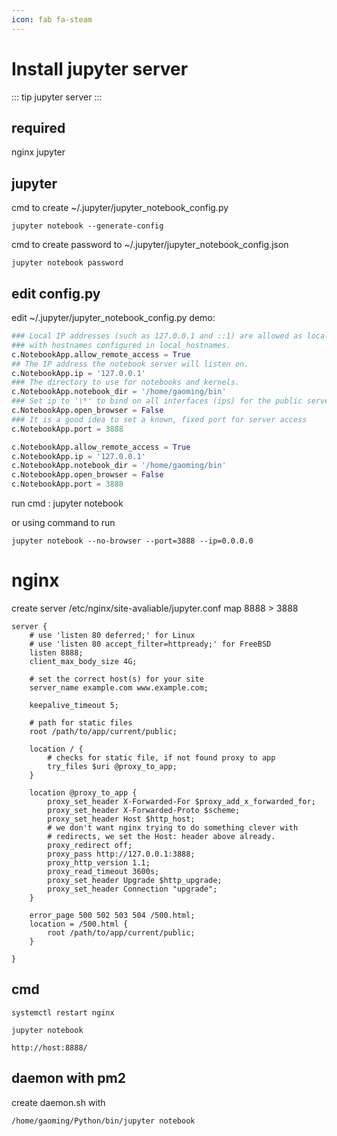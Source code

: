 ```yaml
---
icon: fab fa-steam
---
```


# Install jupyter server

::: tip
jupyter server
:::

## required

nginx
jupyter


## jupyter

cmd to create ~/.jupyter/jupyter_notebook_config.py

```shell
jupyter notebook --generate-config
```

cmd to create password to ~/.jupyter/jupyter_notebook_config.json

```shell
jupyter notebook password
```


## edit config.py
edit ~/.jupyter/jupyter_notebook_config.py
demo:

```python
### Local IP addresses (such as 127.0.0.1 and ::1) are allowed as local, along 
### with hostnames configured in local_hostnames.
c.NotebookApp.allow_remote_access = True
## The IP address the notebook server will listen on.
c.NotebookApp.ip = '127.0.0.1'
### The directory to use for notebooks and kernels.
c.NotebookApp.notebook_dir = '/home/gaoming/bin'
### Set ip to '\*' to bind on all interfaces (ips) for the public server
c.NotebookApp.open_browser = False 
### It is a good idea to set a known, fixed port for server access
c.NotebookApp.port = 3888
```

```python
c.NotebookApp.allow_remote_access = True
c.NotebookApp.ip = '127.0.0.1'
c.NotebookApp.notebook_dir = '/home/gaoming/bin'
c.NotebookApp.open_browser = False
c.NotebookApp.port = 3888
```

run cmd : jupyter notebook

or using command to run

```shell
jupyter notebook --no-browser --port=3888 --ip=0.0.0.0
```

# nginx

create server /etc/nginx/site-avaliable/jupyter.conf
map 8888 > 3888

```
server { 
    # use 'listen 80 deferred;' for Linux 
    # use 'listen 80 accept_filter=httpready;' for FreeBSD
    listen 8888;
    client_max_body_size 4G;
    
    # set the correct host(s) for your site
    server_name example.com www.example.com;
    
    keepalive_timeout 5;
    
    # path for static files
    root /path/to/app/current/public;
    
    location / {
        # checks for static file, if not found proxy to app
        try_files $uri @proxy_to_app;
    }
    
    location @proxy_to_app {
        proxy_set_header X-Forwarded-For $proxy_add_x_forwarded_for;
        proxy_set_header X-Forwarded-Proto $scheme;
        proxy_set_header Host $http_host;
        # we don't want nginx trying to do something clever with
        # redirects, we set the Host: header above already.
        proxy_redirect off;
        proxy_pass http://127.0.0.1:3888;
        proxy_http_version 1.1;
        proxy_read_timeout 3600s;
        proxy_set_header Upgrade $http_upgrade;
        proxy_set_header Connection "upgrade";
    }
    
    error_page 500 502 503 504 /500.html;
    location = /500.html {
        root /path/to/app/current/public;
    }

}
```
## cmd 

```
systemctl restart nginx

jupyter notebook

http://host:8888/
```

## daemon with pm2
create daemon.sh with
```shell
/home/gaoming/Python/bin/jupyter notebook
```

